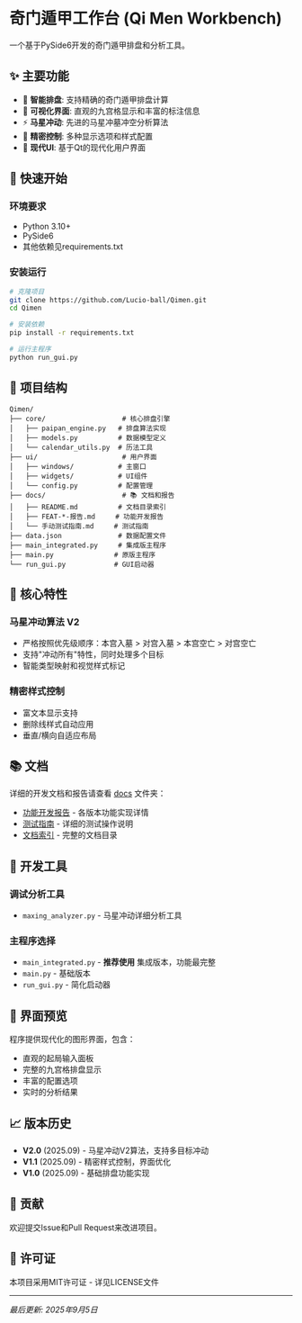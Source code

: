 # 奇门遁甲工作台 (Qi Men Workbench)

一个基于PySide6开发的奇门遁甲排盘和分析工具。

## ✨ 主要功能

- 🎯 **智能排盘**: 支持精确的奇门遁甲排盘计算
- 🎨 **可视化界面**: 直观的九宫格显示和丰富的标注信息
- ⚡ **马星冲动**: 先进的马星冲墓冲空分析算法
- 🔧 **精密控制**: 多种显示选项和样式配置
- 📱 **现代UI**: 基于Qt的现代化用户界面

## 🚀 快速开始

### 环境要求
- Python 3.10+
- PySide6
- 其他依赖见requirements.txt

### 安装运行
```bash
# 克隆项目
git clone https://github.com/Lucio-ball/Qimen.git
cd Qimen

# 安装依赖
pip install -r requirements.txt

# 运行主程序
python run_gui.py
```

## 📁 项目结构

```
Qimen/
├── core/                   # 核心排盘引擎
│   ├── paipan_engine.py   # 排盘算法实现
│   ├── models.py          # 数据模型定义
│   └── calendar_utils.py  # 历法工具
├── ui/                     # 用户界面
│   ├── windows/           # 主窗口
│   ├── widgets/           # UI组件
│   └── config.py          # 配置管理
├── docs/                   # 📚 文档和报告
│   ├── README.md          # 文档目录索引
│   ├── FEAT-*-报告.md     # 功能开发报告
│   └── 手动测试指南.md     # 测试指南
├── data.json              # 数据配置文件
├── main_integrated.py     # 集成版主程序
├── main.py               # 原版主程序
└── run_gui.py            # GUI启动器
```

## 🎯 核心特性

### 马星冲动算法 V2
- 严格按照优先级顺序：本宫入墓 > 对宫入墓 > 本宫空亡 > 对宫空亡
- 支持"冲动所有"特性，同时处理多个目标
- 智能类型映射和视觉样式标记

### 精密样式控制
- 富文本显示支持
- 删除线样式自动应用
- 垂直/横向自适应布局

## 📚 文档

详细的开发文档和报告请查看 [docs](./docs/) 文件夹：

- [功能开发报告](./docs/) - 各版本功能实现详情
- [测试指南](./docs/手动测试指南.md) - 详细的测试操作说明
- [文档索引](./docs/README.md) - 完整的文档目录

## 🔧 开发工具

### 调试分析工具
- `maxing_analyzer.py` - 马星冲动详细分析工具

### 主程序选择
- `main_integrated.py` - **推荐使用** 集成版本，功能最完整
- `main.py` - 基础版本
- `run_gui.py` - 简化启动器

## 🎨 界面预览

程序提供现代化的图形界面，包含：
- 直观的起局输入面板
- 完整的九宫格排盘显示
- 丰富的配置选项
- 实时的分析结果

## 📈 版本历史

- **V2.0** (2025.09) - 马星冲动V2算法，支持多目标冲动
- **V1.1** (2025.09) - 精密样式控制，界面优化
- **V1.0** (2025.09) - 基础排盘功能实现

## 🤝 贡献

欢迎提交Issue和Pull Request来改进项目。

## 📄 许可证

本项目采用MIT许可证 - 详见LICENSE文件

---

*最后更新: 2025年9月5日*